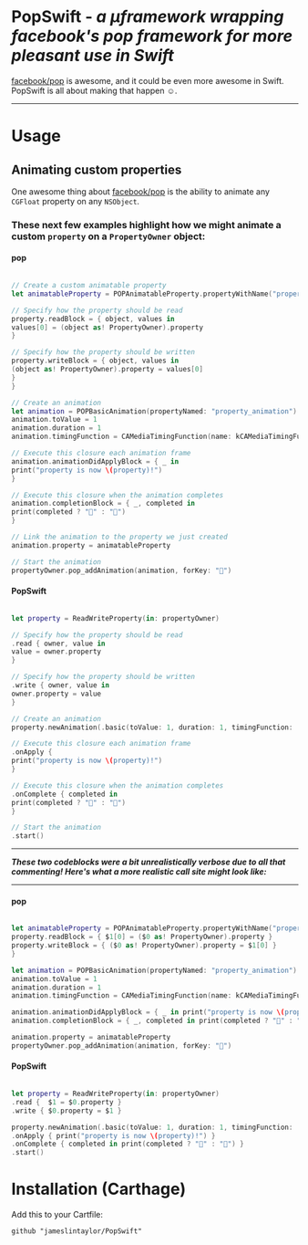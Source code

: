 # PopSwift - *a µframework wrapping facebook's pop framework for more pleasant use in Swift* 

[facebook/pop](https://github.com/facebook/pop) is awesome, and it could be even more awesome in Swift. PopSwift is all about making that happen ☺️.

---

# Usage

## Animating custom properties
One awesome thing about [facebook/pop](https://github.com/facebook/pop) is the ability to animate any `CGFloat` property on any `NSObject`.

### These next few examples highlight how we might animate a custom `property` on a `PropertyOwner` object:

#### pop 

```swift

// Create a custom animatable property 
let animatableProperty = POPAnimatableProperty.propertyWithName("property") { property in

// Specify how the property should be read
property.readBlock = { object, values in
values[0] = (object as! PropertyOwner).property
}

// Specify how the property should be written
property.writeBlock = { object, values in
(object as! PropertyOwner).property = values[0]
}
}

// Create an animation 
let animation = POPBasicAnimation(propertyNamed: "property_animation")
animation.toValue = 1
animation.duration = 1
animation.timingFunction = CAMediaTimingFunction(name: kCAMediaTimingFunctionEaseOut)

// Execute this closure each animation frame
animation.animationDidApplyBlock = { _ in 
print("property is now \(property)!") 
}

// Execute this closure when the animation completes        
animation.completionBlock = { _, completed in 
print(completed ? "🐥" : "🐣")
}

// Link the animation to the property we just created
animation.property = animatableProperty

// Start the animation 
propertyOwner.pop_addAnimation(animation, forKey: "🔑")

```

#### PopSwift 

```swift

let property = ReadWriteProperty(in: propertyOwner)

// Specify how the property should be read
.read { owner, value in 
value = owner.property
}

// Specify how the property should be written
.write { owner, value in 
owner.property = value
}

// Create an animation
property.newAnimation(.basic(toValue: 1, duration: 1, timingFunction: .easeOut))

// Execute this closure each animation frame
.onApply { 
print("property is now \(property)!")	
}

// Execute this closure when the animation completes
.onComplete { completed in 
print(completed ? "🐥" : "🐣")
}

// Start the animation
.start()

```

---

***These two codeblocks were a bit unrealistically verbose due to all that commenting! Here's what a more realistic call site might look like:***

---

#### pop 

```swift

let animatableProperty = POPAnimatableProperty.propertyWithName("property") { property in
property.readBlock = { $1[0] = ($0 as! PropertyOwner).property }
property.writeBlock = { ($0 as! PropertyOwner).property = $1[0] }
}

let animation = POPBasicAnimation(propertyNamed: "property_animation")
animation.toValue = 1
animation.duration = 1
animation.timingFunction = CAMediaTimingFunction(name: kCAMediaTimingFunctionEaseOut)

animation.animationDidApplyBlock = { _ in print("property is now \(property)!") }
animation.completionBlock = { _, completed in print(completed ? "🐥" : "🐣") }

animation.property = animatableProperty
propertyOwner.pop_addAnimation(animation, forKey: "🔑")

```

#### PopSwift

```swift

let property = ReadWriteProperty(in: propertyOwner)
.read {  $1 = $0.property }
.write { $0.property = $1 }

property.newAnimation(.basic(toValue: 1, duration: 1, timingFunction: .easeOut))
.onApply { print("property is now \(property)!") }
.onComplete { completed in print(completed ? "🐥" : "🐣") }
.start()

```

# Installation (Carthage)
Add this to your Cartfile:

```
github "jameslintaylor/PopSwift"
```

